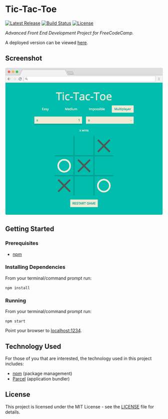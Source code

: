 # Tic-Tac-Toe

[![Latest Release](https://img.shields.io/github/release/vanillaSlice/TicTacToe.svg)](https://github.com/vanillaSlice/TicTacToe/releases/latest)
[![Build Status](https://img.shields.io/travis/vanillaSlice/TicTacToe/master.svg)](https://travis-ci.org/vanillaSlice/TicTacToe)
[![License](https://img.shields.io/github/license/vanillaSlice/TicTacToe.svg)](LICENSE)

*Advanced Front End Development Project for FreeCodeCamp.*

A deployed version can be viewed [here](https://tictactoe.mikelowe.xyz/).

## Screenshot

![Screenshot](/images/screenshot-1.png)

## Getting Started

### Prerequisites

* [npm](https://www.npmjs.com/)

### Installing Dependencies

From your terminal/command prompt run:

```
npm install
```

### Running

From your terminal/command prompt run:

```
npm start
```

Point your browser to [localhost:1234](http://localhost:1234).

## Technology Used

For those of you that are interested, the technology used in this project includes:

* [npm](https://www.npmjs.com/) (package management)
* [Parcel](https://parceljs.org/) (application bundler)

## License

This project is licensed under the MIT License - see the [LICENSE](LICENSE) file for details.
